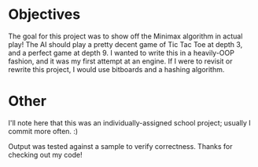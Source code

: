 # Objectives
The goal for this project was to show off the Minimax algorithm in actual play! The AI should play a pretty decent game of Tic Tac Toe at depth 3, and a perfect game at depth 9.
I wanted to write this in a heavily-OOP fashion, and it was my first attempt at an engine. If I were to revisit or rewrite this project, I would use bitboards and a hashing algorithm.

# Other
I'll note here that this was an individually-assigned school project; usually I commit more often. :)

Output was tested against a sample to verify correctness. 
Thanks for checking out my code!
